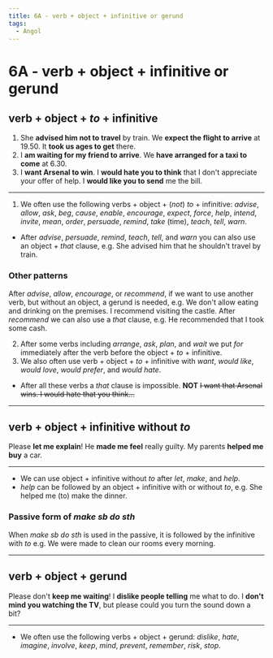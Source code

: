 ```yaml
---
title: 6A - verb + object + infinitive or gerund
tags:
  - Angol
---
```


# 6A - verb + object + infinitive or gerund

## verb + object + _to_ + infinitive

1. She **advised him not to travel** by train.
   We **expect the flight to arrive** at 19.50.
   It **took us ages to get** there.
2. I **am waiting for my friend to arrive**.
   We **have arranged for a taxi to come** at 6.30.
3. I **want Arsenal to win**.
   I **would hate you to think** that I don't appreciate your offer of help.
   I **would like you to send** me the bill.

---

1. We often use the following verbs + object + (_not_) _to_ + infinitive: _advise_, _allow_, _ask_, _beg_, _cause_, _enable_, _encourage_, _expect_, _force_, _help_, _intend_, _invite_, _mean_, _order_, _persuade_, _remind_, _take_ (time), _teach_, _tell_, _warn_.
- After _advise_, _persuade_, _remind_, _teach_, _tell_, and _warn_ you can also use an object + _that_ clause, e.g. She advised him that he shouldn't travel by train.

### Other patterns

After _advise_, _allow_, _encourage_, or _recommend_, if we want to use another verb, but without an object, a gerund is needed, e.g. We don't allow eating and drinking on the premises. I recommend visiting the castle.
After _recommend_ we can also use a _that_ clause, e.g. He recommended that I took some cash.

2. After some verbs including _arrange_, _ask_, _plan_, and _wait_ we put _for_ immediately after the verb before the object + _to_ + infinitive.
3. We also often use verb + object + _to_ + infinitive with _want_, _would like_, _would love_, _would prefer_, and _would hate_.
- After all these verbs a _that_ clause is impossible. **NOT** ~~I want that Arsenal wins. I would hate that you think...~~

---

## verb + object + infinitive without _to_

Please **let me explain**!
He **made me feel** really guilty.
My parents **helped me buy** a car.

---

- We can use object + infinitive without _to_ after _let_, _make_, and _help_.
- _help_ can be followed by an object + infinitive with or without _to_, e.g. She helped me (to) make the dinner.

### Passive form of _make sb do sth_

When _make sb do sth_ is used in the passive, it is followed by the infinitive with _to_ e.g. We were made to clean our rooms every morning.

---

## verb + object + gerund

Please don't **keep me waiting**!
I **dislike people telling** me what to do.
I **don't mind you watching the TV**, but please could you turn the sound down a bit?

---

- We often use the following verbs + object + gerund: _dislike_, _hate_, _imagine_, _involve_, _keep_, _mind_, _prevent_, _remember_, _risk_, _stop_.